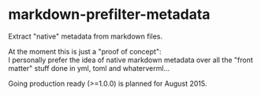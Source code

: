 
# markdown-prefilter-metadata

Extract "native" metadata from markdown files.

At the moment this is just a "proof of concept":  
I personally prefer the idea of native markdown metadata 
over all the "front matter" stuff done in yml, toml and whaterverml...

Going production ready (>=1.0.0) is planned for August 2015.

